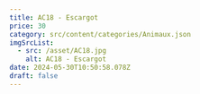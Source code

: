 ```yaml
---
title: AC18 - Escargot
price: 30
category: src/content/categories/Animaux.json
imgSrcList:
  - src: /asset/AC18.jpg
    alt: AC18 - Escargot
date: 2024-05-30T10:50:58.078Z
draft: false
---
```


